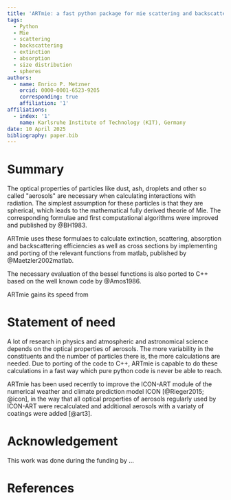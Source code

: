 ```yaml
---
title: 'ARTmie: a fast python package for mie scattering and backscattering calculations of single particles, coated particles and log-normal distributed particles'
tags:
  - Python
  - Mie
  - scattering
  - backscattering
  - extinction
  - absorption
  - size distribution
  - spheres
authors:
  - name: Enrico P. Metzner
    orcid: 0000-0001-6523-9205
    corresponding: true
    affiliation: '1'
affiliations:
  - index: '1'
    name: Karlsruhe Institute of Technology (KIT), Germany
date: 10 April 2025
bibliography: paper.bib
---
```


# Summary
The optical properties of particles like dust, ash, droplets and other so called "aerosols" are necessary when calculating interactions with radiation.
The simplest assumption for these particles is that they are spherical, which leads to the mathematical fully derived theorie of Mie.
The corresponding formulae and first computational algorithms were improved and published by @BH1983.

ARTmie uses these formulaes to calculate extinction, scattering, absorption and backscattering efficiencies as well as cross sections by implementing and porting of the relevant functions from matlab, published by @Maetzler2002matlab.

The necessary evaluation of the bessel functions is also ported to C++ based on the well known code by @Amos1986.

ARTmie gains its speed from


# Statement of need
A lot of research in physics and atmospheric and astronomical science depends on the optical properties of aerosols. The more variability in the constituents and the number of particles there is, the more calculations are needed. Due to porting of the code to C++, ARTmie is capable to do these calculations in a fast way which pure python code is never be able to reach.



ARTmie has been used recently to improve the ICON-ART module of the numerical weather and climate prediction model ICON [@Rieger2015; @icon], in the way that all optical properties of aerosols regularly used by ICON-ART were recalculated and additional aerosols with a variaty of coatings were added [@art3].

# Acknowledgement
This work was done during the funding by ...

# References
